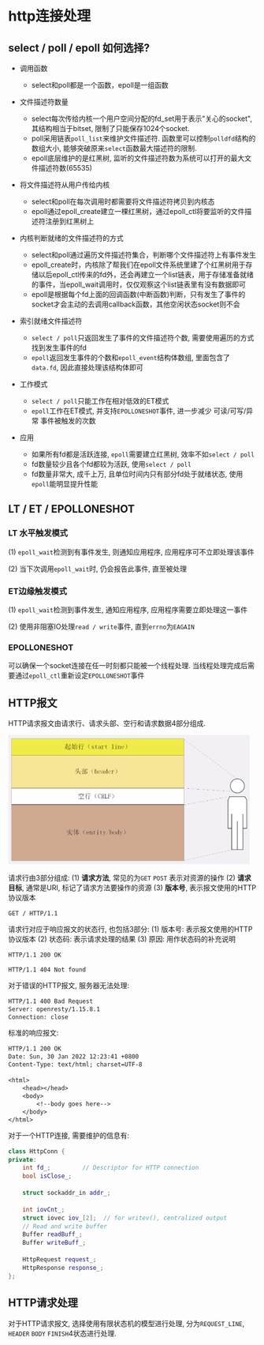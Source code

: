 # http连接处理

## select / poll / epoll 如何选择?

- 调用函数
  - select和poll都是一个函数，epoll是一组函数
- 文件描述符数量
  - select每次传给内核一个用户空间分配的fd_set用于表示"关心的socket", 其结构相当于bitset, 限制了只能保存1024个socket. 
  - poll采用链表`poll_list`来维护文件描述符. 函数里可以控制`polldfd`结构的数组大小, 能够突破原来`select`函数最大描述符的限制.
  - epoll底层维护的是红黑树, 监听的文件描述符数为系统可以打开的最大文件描述符数(65535) 

- 将文件描述符从用户传给内核
  - select和poll在每次调用时都需要将文件描述符拷贝到内核态
  - epoll通过epoll_create建立一棵红黑树，通过epoll_ctl将要监听的文件描述符注册到红黑树上

- 内核判断就绪的文件描述符的方式
  - select和poll通过遍历文件描述符集合，判断哪个文件描述符上有事件发生
  - epoll_create时，内核除了帮我们在epoll文件系统里建了个红黑树用于存储以后epoll_ctl传来的fd外，还会再建立一个list链表，用于存储准备就绪的事件，当epoll_wait调用时，仅仅观察这个list链表里有没有数据即可
  - epoll是根据每个fd上面的回调函数(中断函数)判断，只有发生了事件的socket才会主动的去调用callback函数，其他空闲状态socket则不会

- 索引就绪文件描述符
  - `select / poll`只返回发生了事件的文件描述符个数, 需要使用遍历的方式找到发生事件的fd
  - `epoll`返回发生事件的个数和`epoll_event`结构体数组, 里面包含了`data.fd`, 因此直接处理该结构体即可
- 工作模式
  - `select / poll`只能工作在相对低效的ET模式
  - `epoll`工作在ET模式, 并支持`EPOLLONESHOT`事件, 进一步减少 可读/可写/异常 事件被触发的次数
- 应用 
  - 如果所有fd都是活跃连接, `epoll`需要建立红黑树, 效率不如`select / poll`
  - fd数量较少且各个fd都较为活跃, 使用`select / poll`
  - fd数量非常大, 成千上万, 且单位时间内只有部分fd处于就绪状态, 使用`epoll`能明显提升性能

## LT / ET / EPOLLONESHOT

### LT 水平触发模式

(1) `epoll_wait`检测到有事件发生, 则通知应用程序, 应用程序可不立即处理该事件

(2) 当下次调用`epoll_wait`时, 仍会报告此事件, 直至被处理

### ET边缘触发模式

(1) `epoll_wait`检测到事件发生, 通知应用程序, 应用程序需要立即处理这一事件

(2) 使用非阻塞IO处理`read / write`事件, 直到`errno`为`EAGAIN`

### EPOLLONESHOT

可以确保一个socket连接在任一时刻都只能被一个线程处理. 当线程处理完成后需要通过`epoll_ctl`重新设定`EPOLLONESHOT`事件

## HTTP报文

HTTP请求报文由请求行、请求头部、空行和请求数据4部分组成. 

<img src="https://raw.githubusercontent.com/lyhellcat/Pic/master/img/image-20220130115644027.png" alt="image-20220130115644027" style="zoom:80%;" />

请求行由3部分组成: (1) **请求方法**, 常见的为`GET` `POST` 表示对资源的操作 (2) **请求目标**, 通常是URI, 标记了请求方法要操作的资源 (3) **版本号**, 表示报文使用的HTTP协议版本

```http
GET / HTTP/1.1
```

请求行对应于响应报文的状态行, 也包括3部分: (1) 版本号: 表示报文使用的HTTP协议版本 (2) 状态码: 表示请求处理的结果 (3) 原因: 用作状态码的补充说明

```Http
HTTP/1.1 200 OK
```

```http
HTTP/1.1 404 Not found
```

对于错误的HTTP报文, 服务器无法处理: 

```http
HTTP/1.1 400 Bad Request
Server: openresty/1.15.8.1
Connection: close
```

标准的响应报文: 

```http
HTTP/1.1 200 OK
Date: Sun, 30 Jan 2022 12:23:41 +0800
Content-Type: text/html; charset=UTF-8

<html>
	<head></head>
	<body>
		<!--body goes here-->
	</body>
</html>
```

对于一个HTTP连接, 需要维护的信息有: 

```cpp
class HttpConn {
private:
 	int fd_;         // Descriptor for HTTP connection
    bool isClose_;

    struct sockaddr_in addr_;

    int iovCnt_;
    struct iovec iov_[2];  // for writev(), centralized output
    // Read and write buffer
    Buffer readBuff_;
    Buffer writeBuff_;

    HttpRequest request_;
    HttpResponse response_;
};
```



## HTTP请求处理

对于HTTP请求报文, 选择使用有限状态机的模型进行处理, 分为`REQUEST_LINE`, `HEADER` `BODY` `FINISH`4状态进行处理. 

